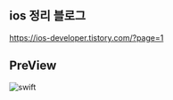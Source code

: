 ## ios 정리 블로그
https://ios-developer.tistory.com/?page=1
## PreView
![swift](https://user-images.githubusercontent.com/77400522/140255935-1e95fb70-8006-42eb-9930-091f175c155c.gif)
